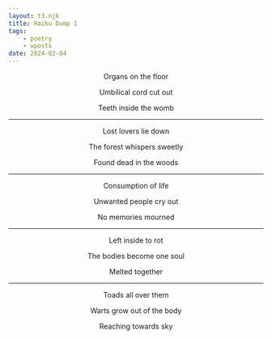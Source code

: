 ```yaml
---
layout: t3.njk
title: Haiku Dump 1
tags:
    - poetry
    - wposts
date: 2024-02-04
---
```


<style>
   p{
    text-align: center;
   }

   h2{
    text-align: center;
   }
</style>

Organs on the floor

Umbilical cord cut out

Teeth inside the womb

---

Lost lovers lie down

The forest whispers sweetly

Found dead in the woods

---

Consumption of life 

Unwanted people cry out

No memories mourned

---

Left inside to rot 

The bodies become one soul 

Melted together

---

Toads all over them   

Warts grow out of the body   

Reaching towards sky